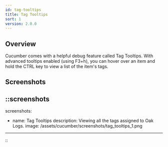 ```yaml
---
id: tag-tooltips
title: Tag Tooltips
sort: 1
version: 2.0.0
---
```


## Overview

Cucumber comes with a helpful debug feature called Tag Tooltips. With advanced tooltips enabled (using F3+h), you can hover over an item and hold the CTRL key to view a list of the item's tags.

## Screenshots

::screenshots
---
screenshots:
  - name: Tag Tooltips
    description: Viewing all the tags assigned to Oak Logs.
    image: /assets/cucumber/screenshots/tag_tooltips_1.png
---
::
